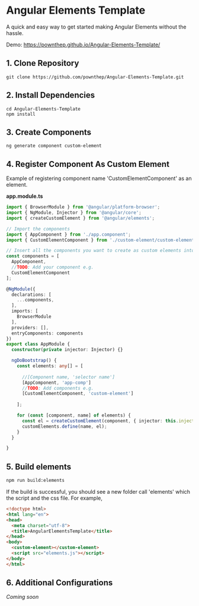 # Angular Elements Template
A quick and easy way to get started making Angular Elements without the hassle.

Demo: https://pownthep.github.io/Angular-Elements-Template/

## 1. Clone Repository
```
git clone https://github.com/pownthep/Angular-Elements-Template.git
```
## 2. Install Dependencies
```
cd Angular-Elements-Template
npm install
```
## 3. Create Components
```
ng generate component custom-element
```
## 4. Register Component As Custom Element
Example of registering component name 'CustomElementComponent' as an element.

**app.module.ts**
```typescript
import { BrowserModule } from '@angular/platform-browser';
import { NgModule, Injector } from '@angular/core';
import { createCustomElement } from '@angular/elements';

// Import the components
import { AppComponent } from './app.component';
import { CustomElementComponent } from './custom-element/custom-element.component'

// Insert all the components you want to create as custom elements into this array
const components = [
  AppComponent,
  //TODO: Add your component e.g.
  CustomElementComponent
];

@NgModule({
  declarations: [
    ...components,
  ],
  imports: [
    BrowserModule
  ],
  providers: [],
  entryComponents: components
})
export class AppModule { 
  constructor(private injector: Injector) {}

  ngDoBootstrap() {
    const elements: any[] = [
      
      //[Component name, 'selector name']
      [AppComponent, 'app-comp']
      //TODO: Add components e.g.
      [CustomElementComponent, 'custom-element']
      
    ];

    for (const [component, name] of elements) {
      const el = createCustomElement(component, { injector: this.injector });
      customElements.define(name, el);
    }
  }

}
```
## 5. Build elements
```bash
npm run build:elements
```
If the build is successful, you should see a new folder call 'elements' which the script and the css file. 
For example, 
```html
<!doctype html>
<html lang="en">
<head>
  <meta charset="utf-8">
  <title>AngularElementsTemplate</title>
</head>
<body>
  <custom-element></custom-element>
  <script src="elements.js"></script>
</body>
</html>
```
## 6. Additional Configurations
_Coming soon_

